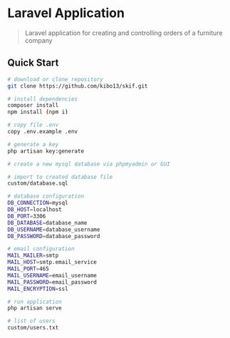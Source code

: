 # Laravel Application

> Laravel application for creating and controlling orders of a furniture company

## Quick Start

```bash
# download or clone repository
git clone https://github.com/kibo13/skif.git

# install dependencies
composer install
npm install (npm i)

# copy file .env
copy .env.example .env

# generate a key
php artisan key:generate

# create a new mysql database via phpmyadmin or GUI

# import to created database file
custom/database.sql

# database configuration
DB_CONNECTION=mysql
DB_HOST=localhost
DB_PORT=3306
DB_DATABASE=database_name
DB_USERNAME=database_username
DB_PASSWORD=database_password

# email configuration
MAIL_MAILER=smtp
MAIL_HOST=smtp.email_service
MAIL_PORT=465
MAIL_USERNAME=email_username
MAIL_PASSWORD=email_password
MAIL_ENCRYPTION=ssl

# run application
php artisan serve

# list of users
custom/users.txt
```
